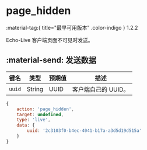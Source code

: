 # page_hidden
:material-tag:{ title="最早可用版本" .color-indigo } <span class="text-version">1.2.2</span>

Echo-Live 客户端页面不可见时发送。

## :material-send: 发送数据
| 键名 | 类型 | 预期值 | 描述 |
| - | - | - | - |
| `uuid` | String | UUID | 客户端自己的 UUID。 |

``` javascript title="示例"
{
    action: 'page_hidden',
    target: undefined,
    type: 'live',
    data: {
        uuid: '2c3103f0-b4ec-4041-b17a-a3d5d19d515a'
    }
}
```